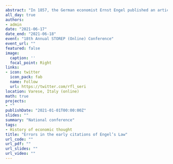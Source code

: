 ```yaml
---
abstract: "In 1857, the German economist Ernst Engel published an article, "
all_day: true
authors:
- admin
date: "2021-06-17"
date_end: "2021-06-18"
event: "18th Annual STOREP (Online) Conference"
event_url: ""
featured: false
image:
  caption: ''
  focal_point: Right
links:
- icon: twitter
  icon_pack: fab
  name: Follow
  url: https://twitter.com/rfl_seri
location: Varese, Italy (online)
math: true
projects:
- ""
publishDate: "2021-01-01T00:00:00Z"
slides: ""
summary: "National conference"
tags:
- History of economic thought
title: "Errors in the early citations of Engel’s Law"
url_code: ""
url_pdf: ""
url_slides: ""
url_video: ""
---
```

